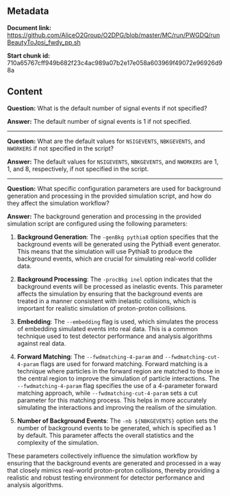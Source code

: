 ## Metadata

**Document link:** https://github.com/AliceO2Group/O2DPG/blob/master/MC/run/PWGDQ/runBeautyToJpsi_fwdy_pp.sh

**Start chunk id:** 710a65767cff949b682f23c4ac989a07b2e17e058a603969f49072e96926d98a

## Content

**Question:** What is the default number of signal events if not specified?

**Answer:** The default number of signal events is 1 if not specified.

---

**Question:** What are the default values for `NSIGEVENTS`, `NBKGEVENTS`, and `NWORKERS` if not specified in the script?

**Answer:** The default values for `NSIGEVENTS`, `NBKGEVENTS`, and `NWORKERS` are 1, 1, and 8, respectively, if not specified in the script.

---

**Question:** What specific configuration parameters are used for background generation and processing in the provided simulation script, and how do they affect the simulation workflow?

**Answer:** The background generation and processing in the provided simulation script are configured using the following parameters:

1. **Background Generation**: The `-genBkg pythia8` option specifies that the background events will be generated using the Pythia8 event generator. This means that the simulation will use Pythia8 to produce the background events, which are crucial for simulating real-world collider data.

2. **Background Processing**: The `-procBkg inel` option indicates that the background events will be processed as inelastic events. This parameter affects the simulation by ensuring that the background events are treated in a manner consistent with inelastic collisions, which is important for realistic simulation of proton-proton collisions.

3. **Embedding**: The `--embedding` flag is used, which simulates the process of embedding simulated events into real data. This is a common technique used to test detector performance and analysis algorithms against real data.

4. **Forward Matching**: The `--fwdmatching-4-param` and `--fwdmatching-cut-4-param` flags are used for forward matching. Forward matching is a technique where particles in the forward region are matched to those in the central region to improve the simulation of particle interactions. The `--fwdmatching-4-param` flag specifies the use of a 4-parameter forward matching approach, while `--fwdmatching-cut-4-param` sets a cut parameter for this matching process. This helps in more accurately simulating the interactions and improving the realism of the simulation.

5. **Number of Background Events**: The `-nb ${NBKGEVENTS}` option sets the number of background events to be generated, which is specified as 1 by default. This parameter affects the overall statistics and the complexity of the simulation.

These parameters collectively influence the simulation workflow by ensuring that the background events are generated and processed in a way that closely mimics real-world proton-proton collisions, thereby providing a realistic and robust testing environment for detector performance and analysis algorithms.